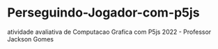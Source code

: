 # Perseguindo-Jogador-com-p5js
atividade avaliativa de Computacao Grafica com P5js 2022 - Professor Jackson Gomes
